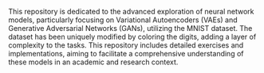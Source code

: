 This repository is dedicated to the advanced exploration of neural network models, particularly focusing on Variational Autoencoders (VAEs) and Generative Adversarial Networks (GANs), utilizing the MNIST dataset. The dataset has been uniquely modified by coloring the digits, adding a layer of complexity to the tasks. This repository includes detailed exercises and implementations, aiming to facilitate a comprehensive understanding of these models in an academic and research context.
